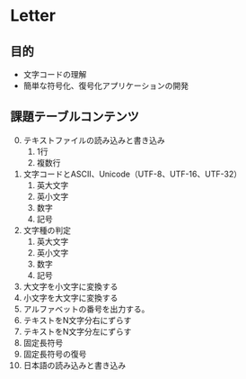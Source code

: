 # Letter

## 目的

- 文字コードの理解
- 簡単な符号化、復号化アプリケーションの開発

## 課題テーブルコンテンツ

0. テキストファイルの読み込みと書き込み
   1. 1行
   2. 複数行
1. 文字コードとASCII、Unicode（UTF-8、UTF-16、UTF-32）
   1. 英大文字
   2. 英小文字
   3. 数字
   4. 記号
2. 文字種の判定
   1. 英大文字
   2. 英小文字
   3. 数字
   4. 記号
3. 大文字を小文字に変換する
4. 小文字を大文字に変換する
5. アルファベットの番号を出力する。
6. テキストをN文字分右にずらす
7. テキストをN文字分左にずらす
8. 固定長符号
9. 固定長符号の復号
10. 日本語の読み込みと書き込み
